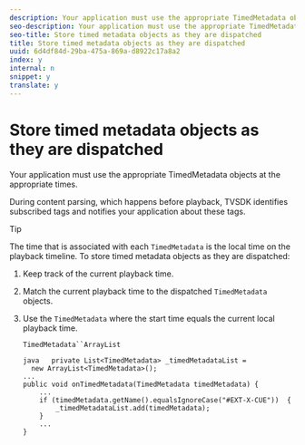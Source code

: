 ```yaml
---
description: Your application must use the appropriate TimedMetadata objects at the appropriate times.
seo-description: Your application must use the appropriate TimedMetadata objects at the appropriate times.
seo-title: Store timed metadata objects as they are dispatched
title: Store timed metadata objects as they are dispatched
uuid: 6d4df84d-29ba-475a-869a-d8922c17a8a2
index: y
internal: n
snippet: y
translate: y
---
```


# Store timed metadata objects as they are dispatched

Your application must use the appropriate TimedMetadata objects at the appropriate times.

During content parsing, which happens before playback, TVSDK identifies subscribed tags and notifies your application about these tags. 

>[!TIP]
>
>The time that is associated with each `TimedMetadata` is the local time on the playback timeline. 
To store timed metadata objects as they are dispatched: 

1. Keep track of the current playback time.
1. Match the current playback time to the dispatched `TimedMetadata` objects.


1. Use the `TimedMetadata` where the start time equals the current local playback time.



   `TimedMetadata``ArrayList`
   ```
   java   private List<TimedMetadata> _timedMetadataList =  
     new ArrayList<TimedMetadata>(); 
   ... 
   public void onTimedMetadata(TimedMetadata timedMetadata) { 
       ... 
       if (timedMetadata.getName().equalsIgnoreCase("#EXT-X-CUE"))  { 
           _timedMetadataList.add(timedMetadata); 
       } 
       ... 
   }
   ```
